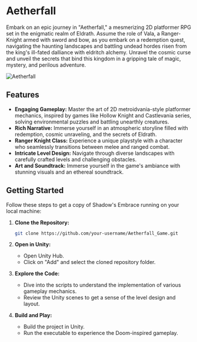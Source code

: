# Aetherfall 

Embark on an epic journey in "Aetherfall," a mesmerizing 2D platformer RPG set in the enigmatic realm of Eldrath. Assume the role of Vala, a Ranger-Knight armed with sword and bow, as you embark on a redemption quest, navigating the haunting landscapes and battling undead hordes risen from the king's ill-fated dalliance with eldritch alchemy. Unravel the cosmic curse and unveil the secrets that bind this kingdom in a gripping tale of magic, mystery, and perilous adventure.


![Aetherfall](https://github.com/RaahimNadeem/Aetherfall_Game/assets/114340940/f1dd049b-6080-476d-bf2a-baa1d0be56cd)


## Features

- **Engaging Gameplay:** Master the art of 2D metroidvania-style platformer mechanics, inspired by games like Hollow Knight and Castlevania series, solving environmental puzzles and battling unearthly creatures.
- **Rich Narrative:** Immerse yourself in an atmospheric storyline filled with redemption, cosmic unraveling, and the secrets of Eldrath.
- **Ranger Knight Class:** Experience a unique playstyle with a character who seamlessly transitions between melee and ranged combat.
- **Intricate Level Design:** Navigate through diverse landscapes with carefully crafted levels and challenging obstacles.
- **Art and Soundtrack:** Immerse yourself in the game's ambiance with stunning visuals and an ethereal soundtrack.

## Getting Started

Follow these steps to get a copy of Shadow's Embrace running on your local machine:

1. **Clone the Repository:**
   ```bash
   git clone https://github.com/your-username/Aetherfall_Game.git

2. **Open in Unity:**
    - Open Unity Hub.
    - Click on "Add" and select the cloned repository folder.

3. **Explore the Code:**
    - Dive into the scripts to understand the implementation of various gameplay mechanics.
    - Review the Unity scenes to get a sense of the level design and layout.

4. **Build and Play:**
    - Build the project in Unity.
    - Run the executable to experience the Doom-inspired gameplay.
